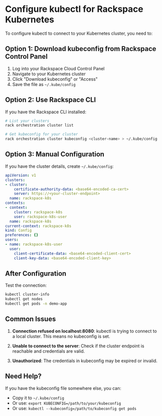 # Configure kubectl for Rackspace Kubernetes

To configure kubectl to connect to your Kubernetes cluster, you need to:

## Option 1: Download kubeconfig from Rackspace Control Panel

1. Log into your Rackspace Cloud Control Panel
2. Navigate to your Kubernetes cluster
3. Click "Download kubeconfig" or "Access" 
4. Save the file as `~/.kube/config`

## Option 2: Use Rackspace CLI

If you have the Rackspace CLI installed:
```bash
# List your clusters
rack orchestration cluster list

# Get kubeconfig for your cluster
rack orchestration cluster kubeconfig <cluster-name> > ~/.kube/config
```

## Option 3: Manual Configuration

If you have the cluster details, create `~/.kube/config`:

```yaml
apiVersion: v1
clusters:
- cluster:
    certificate-authority-data: <base64-encoded-ca-cert>
    server: https://<your-cluster-endpoint>
  name: rackspace-k8s
contexts:
- context:
    cluster: rackspace-k8s
    user: rackspace-k8s-user
  name: rackspace-k8s
current-context: rackspace-k8s
kind: Config
preferences: {}
users:
- name: rackspace-k8s-user
  user:
    client-certificate-data: <base64-encoded-client-cert>
    client-key-data: <base64-encoded-client-key>
```

## After Configuration

Test the connection:
```bash
kubectl cluster-info
kubectl get nodes
kubectl get pods -n demo-app
```

## Common Issues

1. **Connection refused on localhost:8080**: kubectl is trying to connect to a local cluster. This means no kubeconfig is set.

2. **Unable to connect to the server**: Check if the cluster endpoint is reachable and credentials are valid.

3. **Unauthorized**: The credentials in kubeconfig may be expired or invalid.

## Need Help?

If you have the kubeconfig file somewhere else, you can:
- Copy it to `~/.kube/config`
- Or use: `export KUBECONFIG=/path/to/your/kubeconfig`
- Or use: `kubectl --kubeconfig=/path/to/kubeconfig get pods`